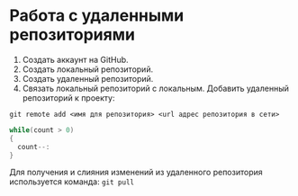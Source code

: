 # Работа с удаленными репозиториями

1. Создать аккаунт на GitHub.
2. Создать локальный репозиторий.
3. Создать удаленный репозиторий.
4. Связать локальный репозиторий с локальным.
Добавить удаленный репозиторий к проекту:
```
git remote add <имя для репозитория> <url адрес репозитория в сети>
```
```C#
while(count > 0)
{
  count--:
}
```
Для получения и слияния изменений из удаленного репозитория используется команда: `git pull`

